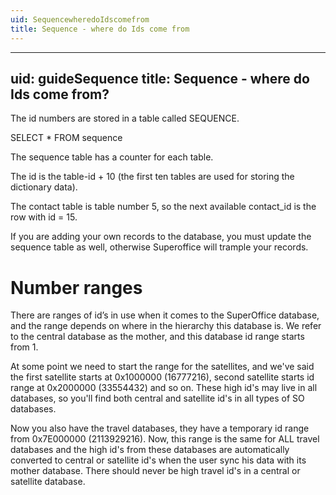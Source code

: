 ```yaml
---
uid: SequencewheredoIdscomefrom
title: Sequence - where do Ids come from
---
```


---
uid: guideSequence
title: Sequence - where do Ids come from?
---

The id numbers are stored in a table called SEQUENCE.

SELECT \* FROM sequence

The sequence table has a counter for each table.

The id is the table-id + 10 (the first ten tables are used for storing the dictionary data).

The contact table is table number 5, so the next available contact\_id is the row with id = 15.

If you are adding your own records to the database, you must update the sequence table as well, otherwise Superoffice will trample your records.

Number ranges
=============

There are ranges of id’s in use when it comes to the SuperOffice database, and the range depends on where in the hierarchy this database is. We refer to the central database as the mother, and this database id range starts from 1.

At some point we need to start the range for the satellites, and we've said the first satellite starts at 0x1000000 (16777216), second satellite starts id range at 0x2000000 (33554432) and so on. These high id's may live in all databases, so you'll find both central and satellite id's in all types of SO databases.

Now you also have the travel databases, they have a temporary id range from 0x7E000000 (2113929216). Now, this range is the same for ALL travel databases and the high id's from these databases are automatically converted to central or satellite id's when the user sync his data with its mother database. There should never be high travel id's in a central or satellite database.